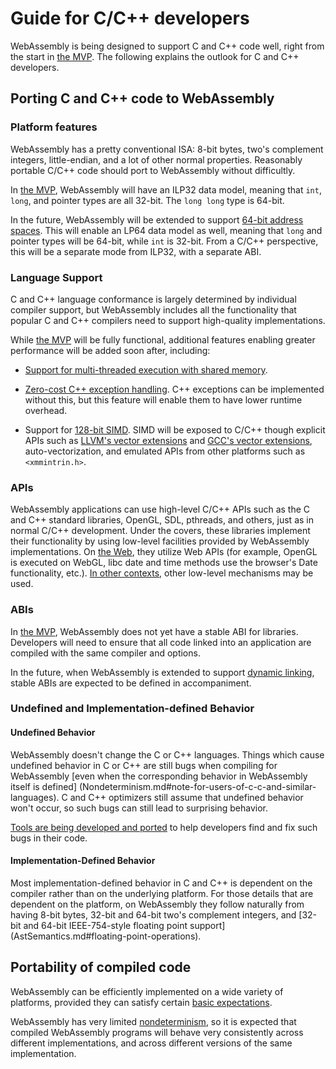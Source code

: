 # Guide for C/C++ developers

WebAssembly is being designed to support C and C++ code well, right from
the start in [the MVP](MVP.md). The following explains the outlook for
C and C++ developers.

## Porting C and C++ code to WebAssembly

### Platform features

WebAssembly has a pretty conventional ISA: 8-bit bytes, two's complement
integers, little-endian, and a lot of other normal properties. Reasonably
portable C/C++ code should port to WebAssembly without difficultly.

In [the MVP](MVP.md), WebAssembly will have an ILP32 data model, meaning
that `int`, `long`, and pointer types are all 32-bit. The `long long`
type is 64-bit.

In the future, WebAssembly will be extended to support
[64-bit address spaces](FutureFeatures.md#Heaps-bigger-than-4GiB). This
will enable an LP64 data model as well, meaning that `long` and pointer
types will be 64-bit, while `int` is 32-bit. From a C/C++ perspective,
this will be a separate mode from ILP32, with a separate ABI.

### Language Support

C and C++ language conformance is largely determined by individual compiler
support, but WebAssembly includes all the functionality that popular C and C++
compilers need to support high-quality implementations.

While [the MVP](MVP.md) will be fully functional, additional features enabling
greater performance will be added soon after, including:

 * [Support for multi-threaded execution with shared memory](PostMVP.md#threads).

 * [Zero-cost C++ exception handling](PostMVP.md#zero-cost-exception-handling).
   C++ exceptions can be implemented without this, but this feature will
   enable them to have lower runtime overhead.

 * Support for [128-bit SIMD](PostMVP.md#fixed-width-SIMD). SIMD will be
   exposed to C/C++ though explicit APIs such as [LLVM's vector extensions]
   and [GCC's vector extensions], auto-vectorization, and emulated APIs from
   other platforms such as `<xmmintrin.h>`.

  [LLVM's vector extensions]: http://clang.llvm.org/docs/LanguageExtensions.html#vectors-and-extended-vectors
  [GCC's vector extensions]: https://gcc.gnu.org/onlinedocs/gcc/Vector-Extensions.html

### APIs

WebAssembly applications can use high-level C/C++ APIs such as the C
and C++ standard libraries, OpenGL, SDL, pthreads, and others, just as
in normal C/C++ development. Under the covers, these libraries
implement their functionality by using low-level facilities provided by
WebAssembly implementations. On [the Web](Web.md), they utilize
Web APIs (for example, OpenGL is executed on WebGL, libc date and
time methods use the browser's Date functionality, etc.).
[In other contexts](NonWeb.md), other low-level mechanisms may be used.

### ABIs

In [the MVP](MVP.md), WebAssembly does not yet have a stable ABI for
libraries. Developers will need to ensure that all code linked into an
application are compiled with the same compiler and options.

In the future, when WebAssembly is extended to support
[dynamic linking](FutureFeatures.md#dynamic-linking), stable ABIs are
expected to be defined in accompaniment.

### Undefined and Implementation-defined Behavior

#### Undefined Behavior

WebAssembly doesn't change the C or C++ languages. Things which cause
undefined behavior in C or C++ are still bugs when compiling for WebAssembly
[even when the corresponding behavior in WebAssembly itself is defined]
(Nondeterminism.md#note-for-users-of-c-c-and-similar-languages). C and C++
optimizers still assume that undefined behavior won't occur, so such bugs
can still lead to surprising behavior.

[Tools are being developed and ported](Tooling.md) to help developers find
and fix such bugs in their code.

#### Implementation-Defined Behavior

Most implementation-defined behavior in C and C++ is dependent on the compiler
rather than on the underlying platform. For those details that are dependent
on the platform, on WebAssembly they follow naturally from having 8-bit bytes,
32-bit and 64-bit two's complement integers, and
[32-bit and 64-bit IEEE-754-style floating point support]
(AstSemantics.md#floating-point-operations).

## Portability of compiled code

WebAssembly can be efficiently implemented on a wide variety of platforms,
provided they can satisfy certain
[basic expectations](Portability.md#assumptions-for-efficient-execution).

WebAssembly has very limited [nondeterminism](Nondeterminism.md), so it is
expected that compiled WebAssembly programs will behave very consistently
across different implementations, and across different versions of the same
implementation.
